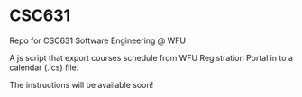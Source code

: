 # CSC631
Repo for CSC631 Software Engineering @ WFU

A js script that export courses schedule from WFU Registration Portal in to a calendar (.ics) file.

The instructions will be available soon!
